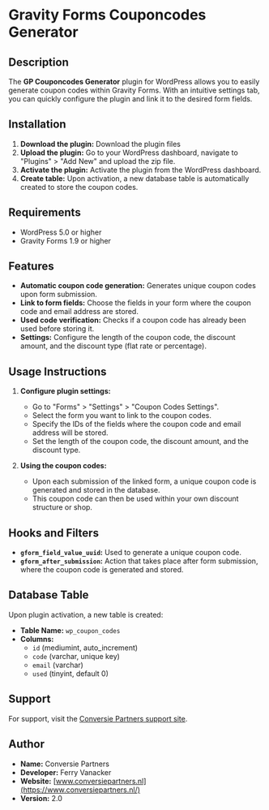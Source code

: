 # Gravity Forms Couponcodes Generator

## Description
The **GP Couponcodes Generator** plugin for WordPress allows you to easily generate coupon codes within Gravity Forms. With an intuitive settings tab, you can quickly configure the plugin and link it to the desired form fields.

## Installation
1. **Download the plugin:** Download the plugin files
2. **Upload the plugin:** Go to your WordPress dashboard, navigate to "Plugins" > "Add New" and upload the zip file.
3. **Activate the plugin:** Activate the plugin from the WordPress dashboard.
4. **Create table:** Upon activation, a new database table is automatically created to store the coupon codes.

## Requirements
- WordPress 5.0 or higher
- Gravity Forms 1.9 or higher

## Features
- **Automatic coupon code generation:** Generates unique coupon codes upon form submission.
- **Link to form fields:** Choose the fields in your form where the coupon code and email address are stored.
- **Used code verification:** Checks if a coupon code has already been used before storing it.
- **Settings:** Configure the length of the coupon code, the discount amount, and the discount type (flat rate or percentage).

## Usage Instructions
1. **Configure plugin settings:**
   - Go to "Forms" > "Settings" > "Coupon Codes Settings".
   - Select the form you want to link to the coupon codes.
   - Specify the IDs of the fields where the coupon code and email address will be stored.
   - Set the length of the coupon code, the discount amount, and the discount type.

2. **Using the coupon codes:**
   - Upon each submission of the linked form, a unique coupon code is generated and stored in the database.
   - This coupon code can then be used within your own discount structure or shop.

## Hooks and Filters
- **`gform_field_value_uuid`:** Used to generate a unique coupon code.
- **`gform_after_submission`:** Action that takes place after form submission, where the coupon code is generated and stored.

## Database Table
Upon plugin activation, a new table is created:
- **Table Name:** `wp_coupon_codes`
- **Columns:**
  - `id` (mediumint, auto_increment)
  - `code` (varchar, unique key)
  - `email` (varchar)
  - `used` (tinyint, default 0)

## Support
For support, visit the [Conversie Partners support site](https://support.conversiepartners.nl/).

## Author
- **Name:** Conversie Partners
- **Developer:** Ferry Vanacker
- **Website:** [www.conversiepartners.nl](https://www.conversiepartners.nl/)
- **Version:** 2.0